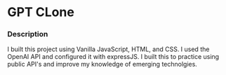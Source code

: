 # GPT CLone

### Description
I built this project using Vanilla JavaScript, HTML, and CSS. I used the OpenAI API and configured it with expressJS. I built this to practice using public API's and improve my knowledge of emerging technolgies. 
